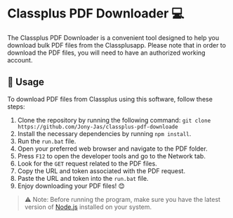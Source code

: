 # Classplus PDF Downloader 💻

The Classplus PDF Downloader is a convenient tool designed to help you download bulk PDF files from the Classplusapp. Please note that in order to download the PDF files, you will need to have an authorized working account.

## 🚀 Usage

To download PDF files from Classplus using this software, follow these steps:

1. Clone the repository by running the following command: `git clone https://github.com/Jony-Jas/classplus-pdf-downloade`
2. Install the necessary dependencies by running `npm install`.
3. Run the `run.bat` file.
4. Open your preferred web browser and navigate to the PDF folder.
5. Press `F12` to open the developer tools and go to the Network tab.
6. Look for the `GET` request related to the PDF files.
7. Copy the URL and token associated with the PDF request.
8. Paste the URL and token into the `run.bat` file.
9. Enjoy downloading your PDF files! 😊

> ⚠️ Note: Before running the program, make sure you have the latest version of [Node.js](https://nodejs.org/) installed on your system.
